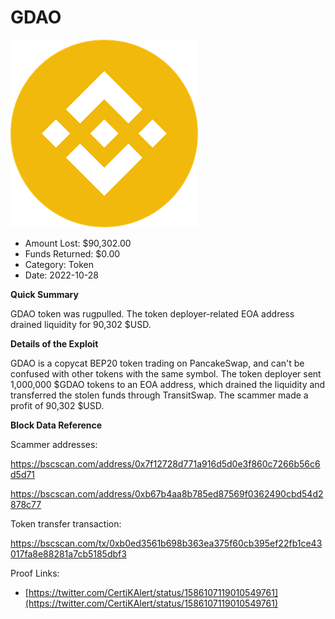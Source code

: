 # GDAO
![GDAO](/rektimages/GDAO.png)
- Amount Lost: $90,302.00
- Funds Returned: $0.00
- Category: Token
- Date: 2022-10-28

**Quick Summary**

GDAO token was rugpulled. The token deployer-related EOA address drained liquidity for 90,302 $USD.

  


 **Details of the Exploit**

GDAO is a copycat BEP20 token trading on PancakeSwap, and can't be confused with other tokens with the same symbol. The token deployer sent 1,000,000 $GDAO tokens to an EOA address, which drained the liquidity and transferred the stolen funds through TransitSwap. The scammer made a profit of 90,302 $USD.

  


 **Block Data Reference**

Scammer addresses:

https://bscscan.com/address/0x7f12728d771a916d5d0e3f860c7266b56c6d5d71

https://bscscan.com/address/0xb67b4aa8b785ed87569f0362490cbd54d2878c77

  


Token transfer transaction:

https://bscscan.com/tx/0xb0ed3561b698b363ea375f60cb395ef22fb1ce43017fa8e88281a7cb5185dbf3


Proof Links:
- [https://twitter.com/CertiKAlert/status/1586107119010549761](https://twitter.com/CertiKAlert/status/1586107119010549761)


